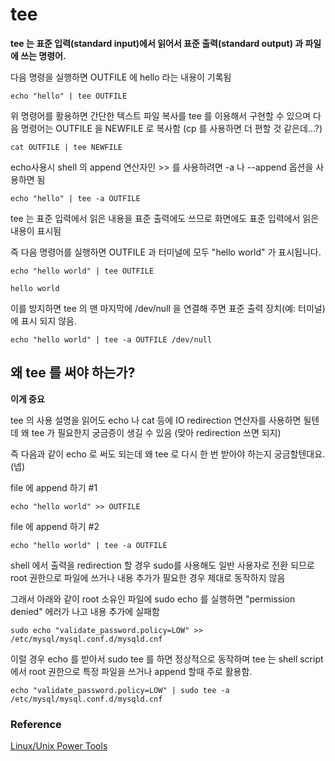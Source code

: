# tee

**tee 는 표준 입력(standard input)에서 읽어서 표준 출력(standard output) 과 파일에 쓰는 명령어.**

다음 명령을 실행하면 OUTFILE 에 hello 라는 내용이 기록됨
```shell-script
echo "hello" | tee OUTFILE
```

위 명령어를 활용하면 간단한 텍스트 파일 복사를 tee 를 이용해서 구현할 수 있으며 다음 명령어는 OUTFILE 을 NEWFILE 로 복사함
(cp 를 사용하면 더 편할 것 같은데...?)
```shell-script
cat OUTFILE | tee NEWFILE
```

echo사용시 shell 의 append 연산자인 >> 를 사용하려면 -a 나  --append 옵션을 사용하면 됨

```shell-script
echo "hello" | tee -a OUTFILE
```

tee 는 표준 입력에서 읽은 내용을 표준 출력에도 쓰므로 화면에도 표준 입력에서 읽은 내용이 표시됨

즉 다음 명령어를 실행하면 OUTFILE 과 터미널에 모두 "hello world" 가 표시됩니다.
```shell-script
echo "hello world" | tee OUTFILE

hello world
```

이를 방지하면 tee 의 맨 마지막에 /dev/null 을 연결해 주면 표준 출력 장치(예: 터미널)에 표시 되지 않음.

```shell-script
echo "hello world" | tee -a OUTFILE /dev/null
```

## 왜 tee 를 써야 하는가?
**이게 중요**

tee 의 사용 설명을 읽어도 echo 나 cat 등에 IO redirection 연산자를 사용하면 될텐데 왜 tee 가 필요한지 궁금증이 생길 수 있음
(맞아 redirection 쓰면 되지)

즉 다음과 같이 echo 로 써도 되는데 왜 tee 로 다시 한 번 받아야 하는지 궁금할텐대요.
(넵)

file 에 append 하기 #1
```shell-script
echo "hello world" >> OUTFILE
```
file 에 append 하기 #2
```shell-script
echo "hello world" | tee -a OUTFILE
```

shell 에서 출력을 redirection 할 경우 sudo를 사용해도 일반 사용자로 전환 되므로 root 권한으로 파일에 쓰거나 내용 추가가 필요한 경우 제대로 동작하지 않음

그래서 아래와 같이 root 소유인 파일에 sudo echo 를 실행하면 "permission denied" 에러가 나고 내용 추가에 실패함

```shell-script
sudo echo "validate_password.policy=LOW" >> /etc/mysql/mysql.conf.d/mysqld.cnf 
```

이럴 경우 echo 를 받아서 sudo tee 를 하면 정상적으로 동작하며 tee 는 shell script 에서 root 권한으로 특정 파일을 쓰거나 append 할때 주로 활용함.
```shell-script
echo "validate_password.policy=LOW" | sudo tee -a /etc/mysql/mysql.conf.d/mysqld.cnf 
```

### Reference
[Linux/Unix Power Tools](https://www.lesstif.com/lpt/linux-tee-89556049.html)
